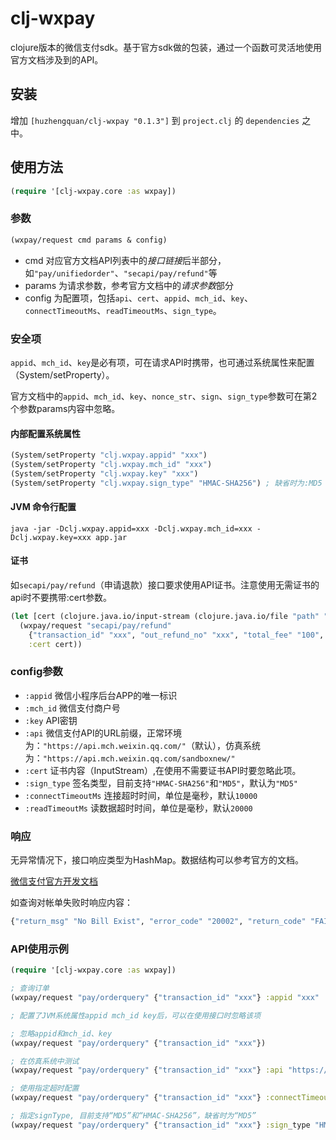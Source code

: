 # clj-wxpay

clojure版本的微信支付sdk。基于官方sdk做的包装，通过一个函数可灵活地使用官方文档涉及到的API。

## 安装

增加 `[huzhengquan/clj-wxpay "0.1.3"]` 到 `project.clj` 的 `dependencies` 之中。

## 使用方法

```clojure
(require '[clj-wxpay.core :as wxpay])
```

### 参数

```clojure
(wxpay/request cmd params & config)
```
- cmd 对应官方文档API列表中的*接口链接*后半部分，如`"pay/unifiedorder"`、`"secapi/pay/refund"`等
- params 为请求参数，参考官方文档中的*请求参数*部分
- config 为配置项，包括`api`、`cert`、`appid`、`mch_id`、`key`、`connectTimeoutMs`、`readTimeoutMs`、`sign_type`。

### 安全项

`appid`、`mch_id`、`key`是必有项，可在请求API时携带，也可通过系统属性来配置（System/setProperty）。

官方文档中的`appid`、`mch_id`、`key`、`nonce_str`、`sign`、`sign_type`参数可在第2个参数params内容中忽略。

#### 内部配置系统属性

```clojure
(System/setProperty "clj.wxpay.appid" "xxx")
(System/setProperty "clj.wxpay.mch_id" "xxx")
(System/setProperty "clj.wxpay.key" "xxx")
(System/setProperty "clj.wxpay.sign_type" "HMAC-SHA256") ; 缺省时为:MD5
```

#### JVM 命令行配置

```shell
java -jar -Dclj.wxpay.appid=xxx -Dclj.wxpay.mch_id=xxx -Dclj.wxpay.key=xxx app.jar
```

#### 证书

如`secapi/pay/refund`（申请退款）接口要求使用API证书。注意使用无需证书的api时不要携带:cert参数。

```clojure
(let [cert (clojure.java.io/input-stream (clojure.java.io/file "path" "apiclient_cert.p12"))]
  (wxpay/request "secapi/pay/refund"
    {"transaction_id" "xxx", "out_refund_no" "xxx", "total_fee" "100", "refund_fee" "100"}
    :cert cert))
```

### config参数

- `:appid` 微信小程序后台APP的唯一标识
- `:mch_id` 微信支付商户号
- `:key` API密钥
- `:api` 微信支付API的URL前缀，正常环境为：`"https://api.mch.weixin.qq.com/"`（默认），仿真系统为：`"https://api.mch.weixin.qq.com/sandboxnew/"`
- `:cert` 证书内容（InputStream）,在使用不需要证书API时要忽略此项。
- `:sign_type` 签名类型，目前支持`"HMAC-SHA256"`和`"MD5"`，默认为`"MD5"`
- `:connectTimeoutMs` 连接超时时间，单位是毫秒，默认`10000`
- `:readTimeoutMs` 读数据超时时间，单位是毫秒，默认`20000`

### 响应

无异常情况下，接口响应类型为HashMap。数据结构可以参考官方的文档。

[微信支付官方开发文档](https://pay.weixin.qq.com/wiki/doc/api/index.html)

如查询对帐单失败时响应内容：

```clojure
{"return_msg" "No Bill Exist", "error_code" "20002", "return_code" "FAIL"}
```

### API使用示例

```clojure
(require '[clj-wxpay.core :as wxpay])

; 查询订单
(wxpay/request "pay/orderquery" {"transaction_id" "xxx"} :appid "xxx" :mch_id "xxx" :key "xxx")

; 配置了JVM系统属性appid mch_id key后，可以在使用接口时忽略该项

; 忽略appid和mch_id、key
(wxpay/request "pay/orderquery" {"transaction_id" "xxx"})

; 在仿真系统中测试
(wxpay/request "pay/orderquery" {"transaction_id" "xxx"} :api "https://api.mch.weixin.qq.com/sandboxnew/")

; 使用指定超时配置
(wxpay/request "pay/orderquery" {"transaction_id" "xxx"} :connectTimeoutMs 1000 :readTimeoutMs 1000)

; 指定signType, 目前支持“MD5”和“HMAC-SHA256”，缺省时为“MD5”
(wxpay/request "pay/orderquery" {"transaction_id" "xxx"} :sign_type "HMAC-SHA256")
```
